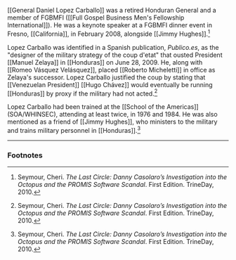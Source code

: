 [[General Daniel Lopez Carballo]] was a retired Honduran General and a member of FGBMFI ([[Full Gospel Business Men's Fellowship International]]). He was a keynote speaker at a FGBMFI dinner event in Fresno, [[California]], in February 2008, alongside [[Jimmy Hughes]].[^1]

Lopez Carballo was identified in a Spanish publication, *Publico.es*, as the "designer of the military strategy of the coup d'etat" that ousted President [[Manuel Zelaya]] in [[Honduras]] on June 28, 2009. He, along with [[Romeo Vásquez Velásquez]], placed [[Roberto Micheletti]] in office as Zelaya's successor. Lopez Carballo justified the coup by stating that [[Venezuelan President]] [[Hugo Chávez]] would eventually be running [[Honduras]] by proxy if the military had not acted.[^1]

Lopez Carballo had been trained at the [[School of the Americas]] (SOA/WHINSEC), attending at least twice, in 1976 and 1984. He was also mentioned as a friend of [[Jimmy Hughes]], who ministers to the military and trains military personnel in [[Honduras]].[^1]

---
### Footnotes

[^1]: Seymour, Cheri. *The Last Circle: Danny Casolaro’s Investigation into the Octopus and the PROMIS Software Scandal*. First Edition. TrineDay, 2010.